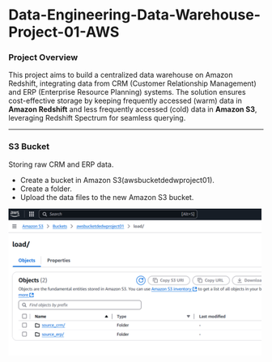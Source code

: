 # Data-Engineering-Data-Warehouse-Project-01-AWS
### **Project Overview**
This project aims to build a centralized data warehouse on Amazon Redshift, integrating data from CRM (Customer Relationship Management) and ERP (Enterprise Resource Planning) systems. The solution ensures cost-effective storage by keeping frequently accessed (warm) data in **Amazon Redshift** and less frequently accessed (cold) data in **Amazon S3**, leveraging Redshift Spectrum for seamless querying.

---

### **S3 Bucket**
Storing raw CRM and ERP data.
- Create a bucket in Amazon S3(awsbucketdedwproject01).
- Create a folder.
- Upload the data files to the new Amazon S3 bucket.

<img src="awsbucketdedwproject01.PNG" alt="AWS Bucket DW Project" width="500">

